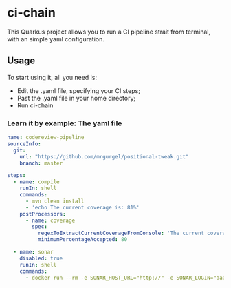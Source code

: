 # ci-chain

This Quarkus project allows you to run a CI pipeline strait from terminal, with an simple yaml configuration.

## Usage

To start using it, all you need is:
- Edit the .yaml file, specifying your CI steps;
- Past the .yaml file in your home directory;
- Run ci-chain

### Learn it by example: The yaml file

```yaml
name: codereview-pipeline
sourceInfo:
  git:
    url: "https://github.com/mrgurgel/positional-tweak.git"
    branch: master

steps:
  - name: compile
    runIn: shell
    commands:
      - mvn clean install
      - 'echo The current coverage is: 81%'
    postProcessors:
      - name: coverage
        spec:
          regexToExtractCurrentCoverageFromConsole: 'The current coverage is: (.*)%'
          minimumPercentageAccepted: 80

  - name: sonar
    disabled: true
    runIn: shell
    commands:
      - docker run --rm -e SONAR_HOST_URL="http://" -e SONAR_LOGIN="aaaaaa" sonarsource/sonar-scanner-cli

```

